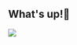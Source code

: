 ## What's up!👾

<picture>
  <source
    srcset="https://github-readme-stats.vercel.app/api?Nesrine1024/Nesrine1024=anuraghazra&show_icons=true&theme=dark"
    media="(prefers-color-scheme: dark)"
  />
  <source
    srcset="https://github-readme-stats.vercel.app/api?Nesrine1024/Nesrine1024=anuraghazra&show_icons=true"
    media="(prefers-color-scheme: light), (prefers-color-scheme: no-preference)"
  />
  <img src="https://github-readme-stats.vercel.app/api?Nesrine1024/Nesrine1024anuraghazra&show_icons=true" />
</picture>
